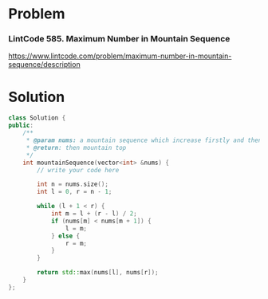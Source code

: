 
# Problem
### LintCode 585. Maximum Number in Mountain Sequence
https://www.lintcode.com/problem/maximum-number-in-mountain-sequence/description

# Solution
```c++
class Solution {
public:
    /**
     * @param nums: a mountain sequence which increase firstly and then decrease
     * @return: then mountain top
     */
    int mountainSequence(vector<int> &nums) {
        // write your code here

        int n = nums.size();
        int l = 0, r = n - 1;

        while (l + 1 < r) {
            int m = l + (r - l) / 2;
            if (nums[m] < nums[m + 1]) {
                l = m;
            } else {
                r = m;
            }
        }

        return std::max(nums[l], nums[r]);
    }
};
```